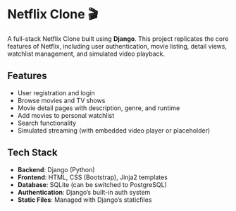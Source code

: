 # Netflix Clone 🎬

A full-stack Netflix Clone built using **Django**. This project replicates the core features of Netflix, including user authentication, movie listing, detail views, watchlist management, and simulated video playback.

## Features

- User registration and login
- Browse movies and TV shows
- Movie detail pages with description, genre, and runtime
- Add movies to personal watchlist
- Search functionality
- Simulated streaming (with embedded video player or placeholder)

## Tech Stack

- **Backend**: Django (Python)
- **Frontend**: HTML, CSS (Bootstrap), Jinja2 templates
- **Database**: SQLite (can be switched to PostgreSQL)
- **Authentication**: Django’s built-in auth system
- **Static Files**: Managed with Django’s staticfiles


